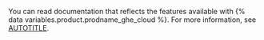 You can read documentation that reflects the features available with {% data variables.product.prodname_ghe_cloud %}. For more information, see [AUTOTITLE](/get-started/learning-about-github/about-versions-of-github-docs).
